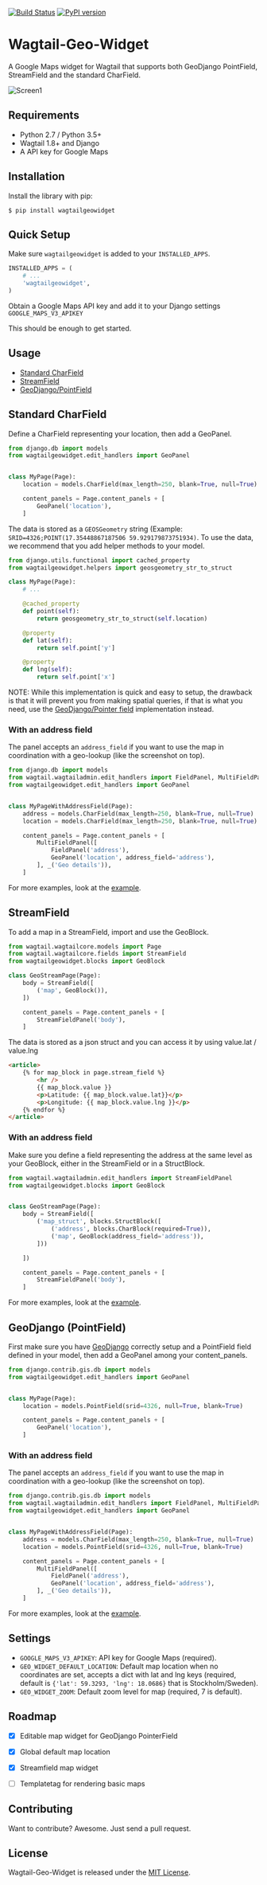 [![Build Status](https://travis-ci.org/Frojd/wagtailgeowidget.svg?branch=master)](https://travis-ci.org/Frojd/wagtailgeowidget) [![PyPI version](https://badge.fury.io/py/wagtailgeowidget.svg)](https://badge.fury.io/py/wagtailgeowidget)

# Wagtail-Geo-Widget

A Google Maps widget for Wagtail that supports both GeoDjango PointField, StreamField and the standard CharField.

![Screen1](https://raw.githubusercontent.com/frojd/wagtail-geo-widget/develop/img/screen1.png)


## Requirements

- Python 2.7 / Python 3.5+
- Wagtail 1.8+ and Django
- A API key for Google Maps


## Installation

Install the library with pip:

```
$ pip install wagtailgeowidget
```


## Quick Setup

Make sure `wagtailgeowidget` is added to your `INSTALLED_APPS`.

```python
INSTALLED_APPS = (
    # ...
    'wagtailgeowidget',
)

```

Obtain a Google Maps API key and add it to your Django settings `GOOGLE_MAPS_V3_APIKEY`

This should be enough to get started.


## Usage

- [Standard CharField](https://github.com/Frojd/wagtail-geo-widget/blob/develop/README.md#standard-charfield)
- [StreamField](https://github.com/Frojd/wagtail-geo-widget/blob/develop/README.md#streamfield)
- [GeoDjango/PointField](https://github.com/Frojd/wagtail-geo-widget/blob/develop/README.md#geodjango-pointfield)


## Standard CharField

Define a CharField representing your location, then add a GeoPanel.

```python
from django.db import models
from wagtailgeowidget.edit_handlers import GeoPanel


class MyPage(Page):
    location = models.CharField(max_length=250, blank=True, null=True)

    content_panels = Page.content_panels + [
        GeoPanel('location'),
    ]
```

The data is stored as a `GEOSGeometry` string (Example: `SRID=4326;POINT(17.35448867187506 59.929179873751934)`. To use the data, we recommend that you add helper methods to your model.

```python
from django.utils.functional import cached_property
from wagtailgeowidget.helpers import geosgeometry_str_to_struct

class MyPage(Page):
    # ...

    @cached_property
    def point(self):
        return geosgeometry_str_to_struct(self.location)

    @property
    def lat(self):
        return self.point['y']

    @property
    def lng(self):
        return self.point['x']
```

NOTE: While this implementation is quick and easy to setup, the drawback is that it will prevent you from making spatial queries, if that is what you need, use the [GeoDjango/Pointer field](#geodjango-pointfield) implementation instead.


### With an address field

The panel accepts an `address_field` if you want to use the map in coordination with a geo-lookup (like the screenshot on top).

```python
from django.db import models
from wagtail.wagtailadmin.edit_handlers import FieldPanel, MultiFieldPanel
from wagtailgeowidget.edit_handlers import GeoPanel


class MyPageWithAddressField(Page):
    address = models.CharField(max_length=250, blank=True, null=True)
    location = models.CharField(max_length=250, blank=True, null=True)

    content_panels = Page.content_panels + [
        MultiFieldPanel([
            FieldPanel('address'),
            GeoPanel('location', address_field='address'),
        ], _('Geo details')),
    ]
```

For more examples, look at the [example](https://github.com/Frojd/wagtail-geo-widget/blob/develop/example/geopage/models.py#L82).


## StreamField

To add a map in a StreamField, import and use the GeoBlock.

```python
from wagtail.wagtailcore.models import Page
from wagtail.wagtailcore.fields import StreamField
from wagtailgeowidget.blocks import GeoBlock

class GeoStreamPage(Page):
    body = StreamField([
        ('map', GeoBlock()),
    ])

    content_panels = Page.content_panels + [
        StreamFieldPanel('body'),
    ]
```

The data is stored as a json struct and you can access it by using value.lat / value.lng

```html
<article>
    {% for map_block in page.stream_field %}
        <hr />
        {{ map_block.value }}
        <p>Latitude: {{ map_block.value.lat}}</p>
        <p>Longitude: {{ map_block.value.lng }}</p>
    {% endfor %}
</article>
```

### With an address field

Make sure you define a field representing the address at the same level as your GeoBlock, either in the StreamField or in a StructBlock.

```python
from wagtail.wagtailadmin.edit_handlers import StreamFieldPanel
from wagtailgeowidget.blocks import GeoBlock


class GeoStreamPage(Page):
    body = StreamField([
        ('map_struct', blocks.StructBlock([
            ('address', blocks.CharBlock(required=True)),
            ('map', GeoBlock(address_field='address')),
        ]))

    ])

    content_panels = Page.content_panels + [
        StreamFieldPanel('body'),
    ]
```

For more examples, look at the [example](https://github.com/Frojd/wagtail-geo-widget/blob/develop/example/geopage/models.py#L64).


## GeoDjango (PointField)

First make sure you have [GeoDjango](https://docs.djangoproject.com/en/1.10/ref/contrib/gis/) correctly setup and a PointField field defined in your model, then add a GeoPanel among your content_panels.

```python
from django.contrib.gis.db import models
from wagtailgeowidget.edit_handlers import GeoPanel


class MyPage(Page):
    location = models.PointField(srid=4326, null=True, blank=True)

    content_panels = Page.content_panels + [
        GeoPanel('location'),
    ]
```


### With an address field

The panel accepts an `address_field` if you want to use the map in coordination with a geo-lookup (like the screenshot on top).

```python
from django.contrib.gis.db import models
from wagtail.wagtailadmin.edit_handlers import FieldPanel, MultiFieldPanel
from wagtailgeowidget.edit_handlers import GeoPanel


class MyPageWithAddressField(Page):
    address = models.CharField(max_length=250, blank=True, null=True)
    location = models.PointField(srid=4326, null=True, blank=True)

    content_panels = Page.content_panels + [
        MultiFieldPanel([
            FieldPanel('address'),
            GeoPanel('location', address_field='address'),
        ], _('Geo details')),
    ]
```

For more examples, look at the [example](https://github.com/Frojd/wagtail-geo-widget/blob/develop/example/geopage/models.py#L35).

## Settings

- `GOOGLE_MAPS_V3_APIKEY`: API key for Google Maps (required).
- `GEO_WIDGET_DEFAULT_LOCATION`: Default map location when no coordinates are set, accepts a dict with lat and lng keys (required, default is `{'lat': 59.3293, 'lng': 18.0686}` that is Stockholm/Sweden).
- `GEO_WIDGET_ZOOM`: Default zoom level for map (required, 7 is default).


## Roadmap

- [x] Editable map widget for GeoDjango PointerField
- [x] Global default map location
- [x] Streamfield map widget
- [ ] Templatetag for rendering basic maps


## Contributing

Want to contribute? Awesome. Just send a pull request.


## License

Wagtail-Geo-Widget is released under the [MIT License](http://www.opensource.org/licenses/MIT).
